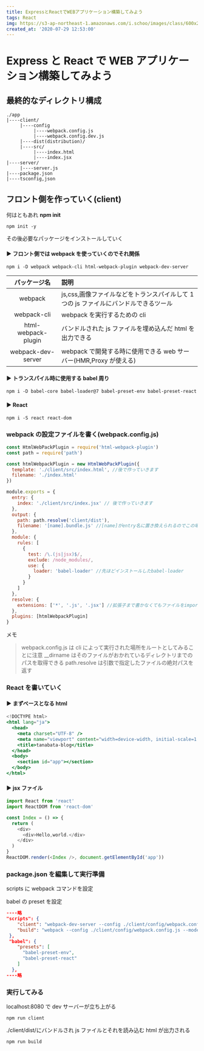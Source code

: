 ```yaml
---
title: ExpressとReactでWEBアプリケーション構築してみよう
tags: React
img: https://s3-ap-northeast-1.amazonaws.com/i.schoo/images/class/600x260/3628.jpg
created_at: '2020-07-29 12:53:00'
---
```


# Express と React で WEB アプリケーション構築してみよう

## 最終的なディレクトリ構成

```
./app
|----client/
     |----config
          |----webpack.config.js
          |----webpack.config.dev.js
     |----dist(distribution)/
     |----src/
          |----index.html
          |----index.jsx
|----server/
     |----server.js
|----package.json
|----tsconfig,json
```

## フロント側を作っていく(client)

何はともあれ **npm init**

```shell
npm init -y
```

その後必要なパッケージをインストールしていく

#### ▶ フロント側では webpack を使っていくのでそれ関係

```shell
npm i -D webpack webpack-cli html-webpack-plugin webpack-dev-server
```

|    パッケージ名     | 説明                                                                                 |
| :-----------------: | :----------------------------------------------------------------------------------- |
|       webpack       | js,css,画像ファイルなどをトランスパイルして 1 つの js ファイルにバンドルできるツール |
|     webpack-cli     | webpack を実行するための cli                                                         |
| html-webpack-plugin | バンドルされた js ファイルを埋め込んだ html を出力できる                             |
| webpack-dev-server  | webpack で開発する時に使用できる web サーバー(HMR,Proxy が使える)                    |

#### ▶ トランスパイル時に使用する babel 周り

```shell
npm i -D babel-core babel-loader@7 babel-preset-env babel-preset-react
```

#### ▶ React

```shell
npm i -S react react-dom
```

### webpack の設定ファイルを書く(webpack.config.js)

```javascript
const HtmlWebPackPlugin = require('html-webpack-plugin')
const path = require('path')

const htmlWebpackPlugin = new HtmlWebPackPlugin({
  template: './client/src/index.html', //後で作っていきます
  filename: './index.html'
})

module.exports = {
  entry: {
    index: './client/src/index.jsx' // 後で作っていきます
  },
  output: {
    path: path.resolve('client/dist'),
    filename: '[name].bundle.js' //[name]がentry名に置き換えられるのでこの場合index.bundle.jsになります
  },
  module: {
    rules: [
      {
        test: /\.(js|jsx)$/,
        exclude: /node_modules/,
        use: {
          loader: 'babel-loader' //先ほどインストールしたbabel-loader
        }
      }
    ]
  },
  resolve: {
    extensions: ['*', '.js', '.jsx'] //拡張子まで書かなくてもファイルをimportすることができるようになる
  },
  plugins: [htmlWebpackPlugin]
}
```

メモ

> webpack.config.js は cli によって実行された場所をルートとしてみることに注意
> \_\_dirname はそのファイルがおかれているディレクトリまでのパスを取得できる
> path.resolve は引数で指定したファイルの絶対パスを返す

### React を書いていく

#### ▶ まずベースとなる html

```jsx
<!DOCTYPE html>
<html lang="ja">
  <head>
    <meta charset="UTF-8" />
    <meta name="viewport" content="width=device-width, initial-scale=1.0" />
    <title>tanabata-blog</title>
  </head>
  <body>
    <section id="app"></section>
  </body>
</html>
```

#### ▶ jsx ファイル

```javascript
import React from 'react'
import ReactDOM from 'react-dom'

const Index = () => {
  return (
    <div>
      <div>Hello,world.</div>
    </div>
  )
}
ReactDOM.render(<Index />, document.getElementById('app'))
```

### package.json を編集して実行準備

scripts に webpack コマンドを設定

babel の preset を設定

```json
----略
"scripts": {
    "client": "webpack-dev-server --config ./client/config/webpack.config.js --open --mode development",
    "build": "webpack --config ./client/config/webpack.config.js --mode development"
 },
 "babel": {
    "presets": [
      "babel-preset-env",
      "babel-preset-react"
    ]
  },
----略
```

### 実行してみる

localhost:8080 で dev サーバーが立ち上がる

```shell
npm run client
```

./client/dist/にバンドルされ js ファイルとそれを読み込む html が出力される

```shell
npm run build
```
